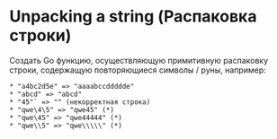 # Unpacking a string (Распаковка строки)

Создать Go функцию, осуществляющую примитивную распаковку строки, содержащую повторяющиеся символы / руны, например:

    * "a4bc2d5e" => "aaaabccddddde"
    * "abcd" => "abcd"
    * "45"` => "" (некорректная строка)
    * "qwe\4\5" => "qwe45" (*)
    * "qwe\45" => "qwe44444" (*)
    * "qwe\\5" => "qwe\\\\\" (*)
 